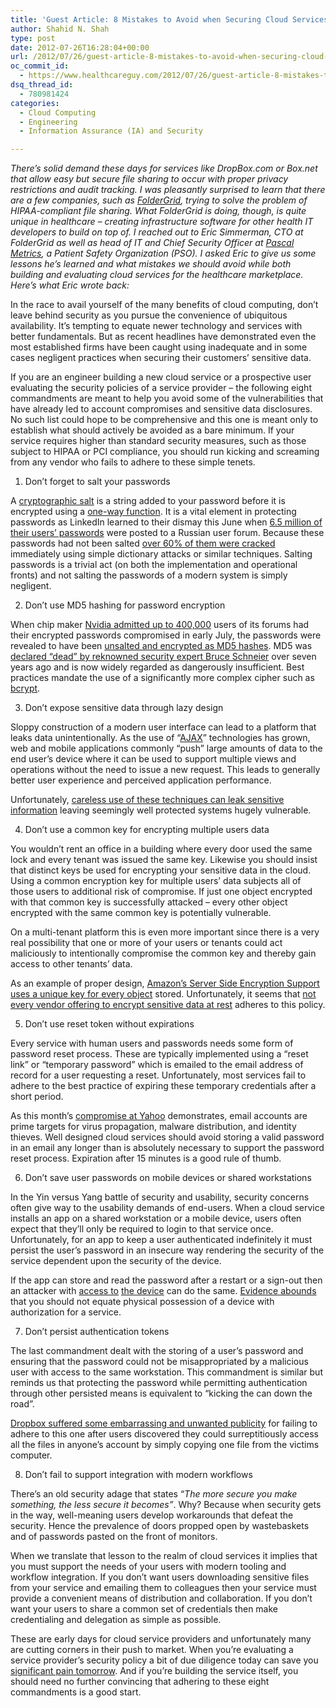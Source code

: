 ```yaml
---
title: 'Guest Article: 8 Mistakes to Avoid when Securing Cloud Services'
author: Shahid N. Shah
type: post
date: 2012-07-26T16:28:04+00:00
url: /2012/07/26/guest-article-8-mistakes-to-avoid-when-securing-cloud-services/
oc_commit_id:
  - https://www.healthcareguy.com/2012/07/26/guest-article-8-mistakes-to-avoid-when-securing-cloud-services/1478770808
dsq_thread_id:
  - 780981424
categories:
  - Cloud Computing
  - Engineering
  - Information Assurance (IA) and Security

---
```

_There’s solid demand these days for services like DropBox.com or Box.net that allow easy but secure file sharing to occur with proper privacy restrictions and audit tracking. I was pleasantly surprised to learn that there are a few companies, such as [FolderGrid][1], trying to solve the problem of HIPAA-compliant file sharing. What FolderGrid is doing, though, is quite unique in healthcare – creating infrastructure software for other health IT developers to build on top of. I reached out to Eric Simmerman, CTO at FolderGrid as well as head of IT and Chief Security Officer at [Pascal Metrics][2], a Patient Safety Organization (PSO). I asked Eric to give us some lessons he’s learned and what mistakes we should avoid while both building and evaluating cloud services for the healthcare marketplace. Here’s what Eric wrote back:_

In the race to avail yourself of the many benefits of cloud computing, don&#8217;t leave behind security as you pursue the convenience of ubiquitous availability. It&#8217;s tempting to equate newer technology and services with better fundamentals. But as recent headlines have demonstrated even the most established firms have been caught using inadequate and in some cases negligent practices when securing their customers&#8217; sensitive data.

If you are an engineer building a new cloud service or a prospective user evaluating the security policies of a service provider &#8211; the following eight commandments are meant to help you avoid some of the vulnerabilities that have already led to account compromises and sensitive data disclosures. No such list could hope to be comprehensive and this one is meant only to establish what should actively be avoided as a bare minimum. If your service requires higher than standard security measures, such as those subject to HIPAA or PCI compliance, you should run kicking and screaming from any vendor who fails to adhere to these simple tenets.

1. Don&#8217;t forget to salt your passwords

A [cryptographic salt][3] is a string added to your password before it is encrypted using a [one-way function][4]. It is a vital element in protecting passwords as LinkedIn learned to their dismay this June when [6.5 million of their users&#8217; passwords][5] were posted to a Russian user forum. Because these passwords had not been salted [over 60% of them were cracked][6] immediately using simple dictionary attacks or similar techniques. Salting passwords is a trivial act (on both the implementation and operational fronts) and not salting the passwords of a modern system is simply negligent.

2. Don&#8217;t use MD5 hashing for password encryption

When chip maker [Nvidia admitted up to 400,000][7] users of its forums had their encrypted passwords compromised in early July, the passwords were revealed to have been [unsalted and encrypted as MD5 hashes][8]. MD5 was [declared “dead” by reknowned security expert Bruce Schneier][9] over seven years ago and is now widely regarded as dangerously insufficient. Best practices mandate the use of a significantly more complex cipher such as [bcrypt][10].

3. Don&#8217;t expose sensitive data through lazy design

Sloppy construction of a modern user interface can lead to a platform that leaks data unintentionally. As the use of “[AJAX][11]” technologies has grown, web and mobile applications commonly “push” large amounts of data to the end user&#8217;s device where it can be used to support multiple views and operations without the need to issue a new request. This leads to generally better user experience and perceived application performance.

Unfortunately, [careless use of these techniques can leak sensitive information][12] leaving seemingly well protected systems hugely vulnerable.

4. Don&#8217;t use a common key for encrypting multiple users data

You wouldn&#8217;t rent an office in a building where every door used the same lock and every tenant was issued the same key. Likewise you should insist that distinct keys be used for encrypting your sensitive data in the cloud. Using a common encryption key for multiple users&#8217; data subjects all of those users to additional risk of compromise. If just one object encrypted with that common key is successfully attacked – every other object encrypted with the same common key is potentially vulnerable.

On a multi-tenant platform this is even more important since there is a very real possibility that one or more of your users or tenants could act maliciously to intentionally compromise the common key and thereby gain access to other tenants&#8217; data.

As an example of proper design, [Amazon&#8217;s Server Side Encryption Support uses a unique key for every object][13] stored. Unfortunately, it seems that [not every vendor offering to encrypt sensitive data at rest][12] adheres to this policy.

5. Don&#8217;t use reset token without expirations

Every service with human users and passwords needs some form of password reset process. These are typically implemented using a “reset link” or “temporary password” which is emailed to the email address of record for a user requesting a reset. Unfortunately, most services fail to adhere to the best practice of expiring these temporary credentials after a short period.

As this month&#8217;s [compromise at Yahoo][14] demonstrates, email accounts are prime targets for virus propagation, malware distribution, and identity thieves. Well designed cloud services should avoid storing a valid password in an email any longer than is absolutely necessary to support the password reset process. Expiration after 15 minutes is a good rule of thumb.

6. Don&#8217;t save user passwords on mobile devices or shared workstations

In the Yin versus Yang battle of security and usability, security concerns often give way to the usability demands of end-users. When a cloud service installs an app on a shared workstation or a mobile device, users often expect that they&#8217;ll only be required to login to that service once. Unfortunately, for an app to keep a user authenticated indefinitely it must persist the user&#8217;s password in an insecure way rendering the security of the service dependent upon the security of the device.

If the app can store and read the password after a restart or a sign-out then an attacker with [access to][15] [the device][15] can do the same. [Evidence abounds][16] that you should not equate physical possession of a device with authorization for a service.

7. Don&#8217;t persist authentication tokens

The last commandment dealt with the storing of a user&#8217;s password and ensuring that the password could not be misappropriated by a malicious user with access to the same workstation. This commandment is similar but reminds us that protecting the password while permitting authentication through other persisted means is equivalent to “kicking the can down the road”.

[Dropbox suffered some embarrassing and unwanted publicity][17] for failing to adhere to this one after users discovered they could surreptitiously access all the files in anyone&#8217;s account by simply copying one file from the victims computer.

8. Don&#8217;t fail to support integration with modern workflows

There&#8217;s an old security adage that states “_The more secure you make something, the less secure it becomes”_. Why? Because when security gets in the way, well-meaning users develop workarounds that defeat the security. Hence the prevalence of doors propped open by wastebaskets and of passwords pasted on the front of monitors.

When we translate that lesson to the realm of cloud services it implies that you must support the needs of your users with modern tooling and workflow integration. If you don&#8217;t want users downloading sensitive files from your service and emailing them to colleagues then your service must provide a convenient means of distribution and collaboration. If you don&#8217;t want your users to share a common set of credentials then make credentialing and delegation as simple as possible.

These are early days for cloud service providers and unfortunately many are cutting corners in their push to market. When you&#8217;re evaluating a service provider&#8217;s security policy a bit of due diligence today can save you [significant pain tomorrow][18]. And if you&#8217;re building the service itself, you should need no further convincing that adhering to these eight commandments is a good start.

 [1]: http://foldergrid.com/
 [2]: http://www.pascalmetrics.com/
 [3]: http://en.wikipedia.org/wiki/Salt_(cryptography)
 [4]: http://en.wikipedia.org/wiki/One-way_function
 [5]: http://mashable.com/2012/06/06/6-5-million-linkedin-passwords/
 [6]: http://nakedsecurity.sophos.com/2012/06/06/linkedin-confirms-hack-over-60-of-stolen-passwords-already-cracked/
 [7]: http://www.washingtonpost.com/world/europe/chip-maker-nvidia-says-up-to-400000-users-encrypted-passwords-compromised-in-attacks/2012/07/13/gJQAqgaeiW_story.html
 [8]: http://www.custompcreview.com/news/nvidia-forums-hacked-pt-2-passwords-not-salted-store-compromised/
 [9]: http://www.schneier.com/blog/archives/2005/06/more_md5_collis.html
 [10]: http://en.wikipedia.org/wiki/Bcrypt
 [11]: http://en.wikipedia.org/wiki/Ajax_(programming)
 [12]: http://blog.foldergrid.com/2012/07/why-we-stopped-trusting-egnyte-a-cautionary-tale-for-users-of-cloud-services/
 [13]: http://aws.amazon.com/about-aws/whats-new/2011/10/04/amazon-s3-announces-server-side-encryption-support/
 [14]: http://www.pcworld.com/article/259135/hackers_publish_over_450000_emails_and_passwords_stolen_from_yahoo.html
 [15]: http://news.cnet.com/8301-13579_3-20099899-37/apple-loses-another-unreleased-iphone-exclusive/
 [16]: http://www.secnap.com/support/whitepapers/laptop-loss-costs.html
 [17]: http://dereknewton.com/2011/04/dropbox-authentication-static-host-ids/
 [18]: http://www.networkworld.com/news/2011/041511-epsilon-breach-senate.html
